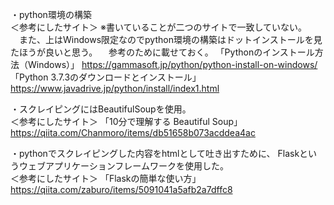・python環境の構築 <br>
＜参考にしたサイト＞
※書いていることが二つのサイトで一致していない。
　また、上はWindows限定なのでpython環境の構築はドットインストールを見たほうが良いと思う。
　参考のために載せておく。
「Pythonのインストール方法（Windows）」
https://gammasoft.jp/python/python-install-on-windows/
「Python 3.7.3のダウンロードとインストール」
https://www.javadrive.jp/python/install/index1.html

・スクレイピングにはBeautifulSoupを使用。 <br>
＜参考にしたサイト＞
「10分で理解する Beautiful Soup」
https://qiita.com/Chanmoro/items/db51658b073acddea4ac

・pythonでスクレイピングした内容をhtmlとして吐き出すために、
Flaskというウェブアプリケーションフレームワークを使用した。 <br>
＜参考にしたサイト＞
「Flaskの簡単な使い方」
https://qiita.com/zaburo/items/5091041a5afb2a7dffc8
